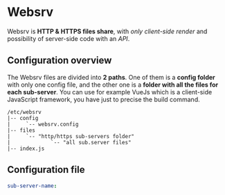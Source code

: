 # Websrv

Websrv is **HTTP & HTTPS files share**, with *only client-side render* and possibility of server-side code with an *API*.

## Configuration overview

The Websrv files are divided into **2 paths**. One of them is a **config folder** with only one config file, and the other one is a **folder with all the files for each sub-server**. You can use for example VueJs which is a client-side JavaScript framework, you have just to precise the build command.

```
/etc/websrv
|-- config
|     `-- websrv.config
|-- files
|     `-- "http/https sub-servers folder"
|             `-- "all sub.server files"
|-- index.js
```

## Configuration file

```yml 
sub-server-name:
```
